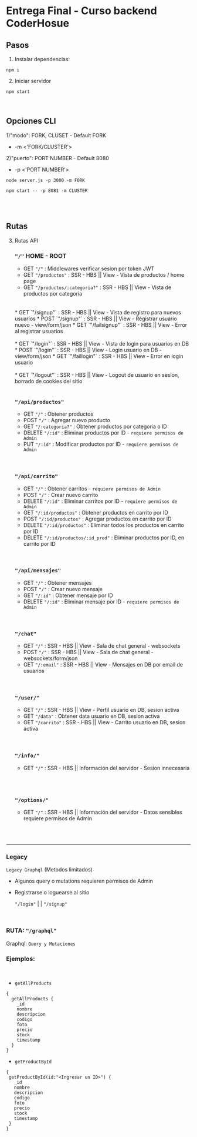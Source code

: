 # Entrega Final - Curso backend CoderHosue

## Pasos
1) Instalar dependencias:
````
npm i
````

2) Iniciar servidor
````
npm start
````
<br>

## Opciones CLI

1)"modo": FORK, CLUSET -  Default FORK

  * -m <'FORK/CLUSTER'>

2)"puerto": PORT NUMBER -  Default 8080

  * -p <'PORT NUMBER'>

``````
node server.js -p 3000 -m FORK
``````
``````
npm start -- -p 8081 -m CLUSTER
``````


<br>
<br>

## Rutas

3) Rutas API

    ### `"/"` HOME - ROOT

    * GET `"/"` : Middlewares verificar sesion por token JWT
    * GET `"/productos"` : SSR - HBS || View - Vista de productos / home page
    * GET `"/productos/:categoria?"` : SSR - HBS || View - Vista de productos por categoria
    <br>
    <br>
    * GET `"/signup"` : SSR - HBS || View - Vista de registro para nuevos usuarios
    * POST `"/signup"` : SSR - HBS || View - Registrar usuario nuevo - view/form/json
    * GET `"/failsignup"` : SSR - HBS || View - Error al registrar usuarios
    <br>
    <br>
    * GET `"/login"` : SSR - HBS || View - Vista de login para usuarios en DB
    * POST `"/login"` : SSR - HBS || View - Login usuario en DB - view/form/json
    * GET `"/faillogin"` : SSR - HBS || View - Error en login usuario
    <br>
    <br>
    * GET `"/logout"` : SSR - HBS || View - Logout de usuario en sesion, borrado de cookies del sitio

    <br>
    <br>

    ### `"/api/productos"`

    * GET `"/"` : Obtener productos 
    * POST `"/"` : Agregar nuevo producto
    * GET `"/:categoria?"` : Obtener productos por categoria o ID
    * DELETE `"/:id"` : Eliminar productos por ID - `requiere permisos de Admin`
    * PUT `"/:id"` : Modificar productos por ID - `requiere permisos de Admin`

    <br>
    <br>

    ### `"/api/carrito"`

    * GET `"/"` : Obtener carritos - `requiere permisos de Admin`
    * POST `"/"` : Crear nuevo carrito
    * DELETE `"/:id"` : Eliminar carritos por ID - `requiere permisos de Admin`
    * GET `"/:id/productos"` : Obtener productos en carrito por ID
    * POST `"/:id/productos"` : Agregar productos en carrito por ID
    * DELETE `"/:id/productos"` : Eliminar todos los productos en carrito por ID
    * DELETE `"/:id/productos/:id_prod"` : Eliminar productos por ID, en carrito por ID


    <br>
    <br>

    ### `"/api/mensajes"`

    * GET `"/"` : Obtener mensajes
    * POST `"/"` : Crear nuevo mensaje
    * GET `"/:id"` : Obtener mensaje por ID
    * DELETE `"/:id"` : Eliminar mensaje por ID - `requiere permisos de Admin`

    <br>
    <br>

    ### `"/chat"`

    * GET `"/"` : SSR - HBS || View - Sala de chat general - websockets
    * POST `"/"` : SSR - HBS || View - Sala de chat general - websockets/form/json
    * GET `"/:email"` : SSR - HBS || View - Mensajes en DB por email de usuarios

    <br>
    <br>

    ### `"/user/"`

    * GET `"/"` : SSR - HBS || View - Perfil usuario en DB, sesion activa
    * GET `"/data"` : Obtener data usuario en DB, sesion activa
    * GET `"/carrito"` : SSR - HBS || View - Carrito usuario en DB, sesion activa

    <br>
    <br>

    ### `"/info/"`

    * GET `"/"` : SSR - HBS || Información del servidor - Sesion innecesaria

      <br>
      <br>

    ### `"/options/"`

    * GET `"/"` : SSR - HBS || Información del servidor - Datos sensibles requiere permisos de Admin

      <br>
      <br>


------------
 
### Legacy

``Legacy Graphql`` (Metodos limitados)

* Algunos query o mutations requieren permisos de Admin

* Registrarse o loguearse al sitio

  ``"/login"`` | | ``"/signup"``

  <br>



### RUTA: ``"/graphql"``

 Graphql: ``Query y Mutaciones``
<br>


### Ejemplos:

<br>

*   ``getAllProducts``
```
{
  getAllProducts {
    _id
    nombre
    descripcion
    codigo
    foto
    precio
    stock
    timestamp
  }
}
````

*   ``getProductById``
````
{
 getProductById(id:"<Ingresar un ID>") {
   _id
   nombre
   descripcion
   codigo
   foto
   precio
   stock
   timestamp
 }
}
````


